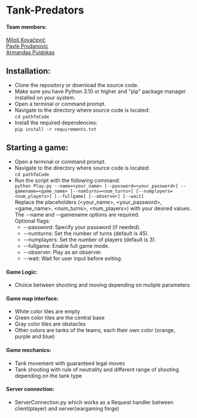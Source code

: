 # Tank-Predators

#### Team members:
[Miloš Kovačević](https://github.com/theOriginalFelto) <br/>
[Pavle Prodanovic](https://github.com/PavleProd) <br/>
[Armandas Puidokas](https://github.com/DeviatorZ) <br/>

## Installation:
- Clone the repository or download the source code.
- Make sure you have Python 3.10 or higher and "pip" package manager installed on your system.
- Open a terminal or command prompt.
- Navigate to the directory where source code is located: 
<br/>`cd pathToCode`
- Install the required dependencies: 
<br/>`pip install -r requirements.txt`

## Starting a game:
- Open a terminal or command prompt.
- Navigate to the directory where source code is located: 
<br/>`cd pathToCode`
- Run the script with the following command: 
<br/>`python Play.py --name=<your_name> [--password=<your_password>] --gamename=<game_name> [--numturns=<num_turns>] [--numplayers=<num_players>] [--fullgame] [--observer] [--wait]`
<br/>Replace the placeholders (<your_name>, <your_password>, <game_name>, <num_turns>, <num_players>) with your desired values. The --name and --gamename options are required.
<br/>Optional flags:
    - --password: Specify your password (if needed).
    - --numturns: Set the number of turns (default is 45).
    - --numplayers: Set the number of players (default is 3).
    - --fullgame: Enable full game mode.
    - --observer: Play as an observer.
    - --wait: Wait for user input before exiting.
    
#### Game Logic:
* Choice between shooting and moving depending on muliple parameters


#### Game map interface:
* White color tiles are empty
* Green color tiles are the central base
* Gray color tiles are obstacles
* Other colors are tanks of the teams, each their own color (orange, purple and blue)

#### Game mechanics:
* Tank movement with guaranteed legal moves
* Tank shooting with rule of neutrality and different range of shooting depending on the tank type

#### Server connection:
* ServerConnection.py which works as a Request handler between client(player) and server(wargaming forge) 
